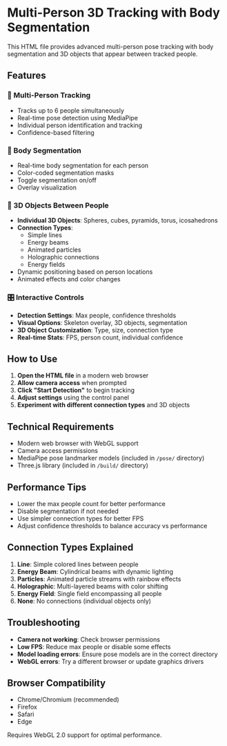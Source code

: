 # Multi-Person 3D Tracking with Body Segmentation

This HTML file provides advanced multi-person pose tracking with body segmentation and 3D objects that appear between tracked people.

## Features

### 🎯 Multi-Person Tracking
- Tracks up to 6 people simultaneously
- Real-time pose detection using MediaPipe
- Individual person identification and tracking
- Confidence-based filtering

### 🎨 Body Segmentation
- Real-time body segmentation for each person
- Color-coded segmentation masks
- Toggle segmentation on/off
- Overlay visualization

### 🎪 3D Objects Between People
- **Individual 3D Objects**: Spheres, cubes, pyramids, torus, icosahedrons
- **Connection Types**:
  - Simple lines
  - Energy beams
  - Animated particles
  - Holographic connections
  - Energy fields
- Dynamic positioning based on person locations
- Animated effects and color changes

### 🎛️ Interactive Controls
- **Detection Settings**: Max people, confidence thresholds
- **Visual Options**: Skeleton overlay, 3D objects, segmentation
- **3D Object Customization**: Type, size, connection type
- **Real-time Stats**: FPS, person count, individual confidence

## How to Use

1. **Open the HTML file** in a modern web browser
2. **Allow camera access** when prompted
3. **Click "Start Detection"** to begin tracking
4. **Adjust settings** using the control panel
5. **Experiment with different connection types** and 3D objects

## Technical Requirements

- Modern web browser with WebGL support
- Camera access permissions
- MediaPipe pose landmarker models (included in `/pose/` directory)
- Three.js library (included in `/build/` directory)

## Performance Tips

- Lower the max people count for better performance
- Disable segmentation if not needed
- Use simpler connection types for better FPS
- Adjust confidence thresholds to balance accuracy vs performance

## Connection Types Explained

1. **Line**: Simple colored lines between people
2. **Energy Beam**: Cylindrical beams with dynamic lighting
3. **Particles**: Animated particle streams with rainbow effects
4. **Holographic**: Multi-layered beams with color shifting
5. **Energy Field**: Single field encompassing all people
6. **None**: No connections (individual objects only)

## Troubleshooting

- **Camera not working**: Check browser permissions
- **Low FPS**: Reduce max people or disable some effects
- **Model loading errors**: Ensure pose models are in the correct directory
- **WebGL errors**: Try a different browser or update graphics drivers

## Browser Compatibility

- Chrome/Chromium (recommended)
- Firefox
- Safari
- Edge

Requires WebGL 2.0 support for optimal performance.
